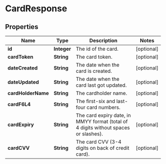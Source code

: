 

# CardResponse


## Properties

| Name | Type | Description | Notes |
|------------ | ------------- | ------------- | -------------|
|**id** | **Integer** | The id of the card. |  [optional] |
|**cardToken** | **String** | The card token. |  [optional] |
|**dateCreated** | **String** | The date when the card is created. |  [optional] |
|**dateUpdated** | **String** | The date when the card last got updated. |  [optional] |
|**cardHolderName** | **String** | The cardholder name. |  [optional] |
|**cardF6L4** | **String** | The first-six and last-four card numbers. |  [optional] |
|**cardExpiry** | **String** | The card expiry date, in MMYY format (total of 4 digits without spaces or slashes). |  [optional] |
|**cardCVV** | **String** | The card CVV (3-4 digits on back of credit card). |  [optional] |



